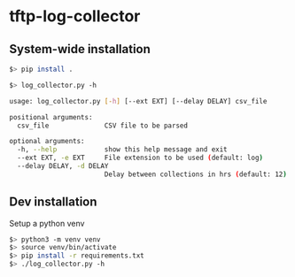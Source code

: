 # tftp-log-collector

## System-wide installation

```bash
$> pip install .

$> log_collector.py -h

usage: log_collector.py [-h] [--ext EXT] [--delay DELAY] csv_file

positional arguments:
  csv_file              CSV file to be parsed

optional arguments:
  -h, --help            show this help message and exit
  --ext EXT, -e EXT     File extension to be used (default: log)
  --delay DELAY, -d DELAY
                        Delay between collections in hrs (default: 12)
```


## Dev installation

Setup a python venv

```bash
$> python3 -m venv venv
$> source venv/bin/activate
$> pip install -r requirements.txt
$> ./log_collector.py -h
```
